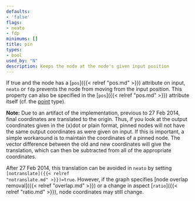 ```yaml
---
defaults:
- 'false'
flags:
- neato
- fdp
minimums: []
title: pin
types:
- bool
used_by: "N"
description: Keeps the node at the node's given input position
---
```


If true and the node has a [`pos`]({{< relref "pos.md" >}}) attribute on input, `neato` or
`fdp` prevents the node from moving from the input position. This property
can also be specified in the [`pos`]({{< relref "pos.md" >}}) attribute itself (cf. the [point](/docs/attr-types/point/)
type).

**Note:** Due to an artifact of the implementation, previous to 27 Feb 2014,
final coordinates are translated to the origin. Thus, if you look at the
output coordinates given in the (x)dot or plain format, pinned nodes will not
have the same output coordinates as were given on input. If this is
important, a simple workaround is to maintain the coordinates of a pinned
node. The vector difference between the old and new coordinates will give the
translation, which can then be subtracted from all of the appropriate
coordinates.

After 27 Feb 2014, this translation can be avoided in `neato` by setting
<code>[notranslate]({{< relref "notranslate.md" >}})=true</code>. However, if the graph specifies [node
overlap removal]({{< relref "overlap.md" >}}) or a change in aspect [`ratio`]({{< relref "ratio.md" >}}), node
coordinates may still change.
